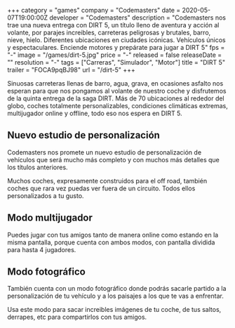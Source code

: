 +++
category = "games"
company = "Codemasters"
date = 2020-05-07T19:00:00Z
developer = "Codemasters"
description = "Codemasters nos trae una nueva entrega con DIRT 5, un título lleno de aventura y acción al volante, por parajes increibles, carreteras peligrosas y brutales, barro, nieve, hielo. Diferentes ubicaciones en ciudades icónicas. Vehículos únicos y espectaculares. Enciende motores y prepárate para jugar a DIRT 5"
fps = "-"
image = "/games/dirt-5.jpg"
price = "-"
released = false
releaseDate = ""
resolution = "-"
tags = ["Carreras", "Simulador", "Motor"]
title = "DIRT 5"
trailer = "FOCA9pqBJ98"
url = "/dirt-5"
+++

Sinuosas carreteras llenas de barro, agua, grava, en ocasiones asfalto nos esperan para que nos pongamos al volante de nuestro coche y disfrutemos de la quinta entrega de la saga DIRT. Más de 70 ubicaciones al rededor del globo, coches totalmente personalizables, condiciones climáticas extremas, multijugador online y offline, todo eso nos espera en DIRT 5.

## Nuevo estudio de personalización

Codemasters nos promete un nuevo estudio de personalización de vehículos que será mucho más completo y con muchos más detalles que los títulos anteriores.

Muchos coches, expresamente construidos para el off road, también coches que rara vez puedas ver fuera de un circuito. Todos ellos personalizados a tu gusto.

## Modo multijugador

Puedes jugar con tus amigos tanto de manera online como estando en la misma pantalla, porque cuenta con ambos modos, con pantalla dividida para hasta 4 jugadores.

## Modo fotográfico

También cuenta con un modo fotográfico donde podrás sacarle partido a la personalización de tu vehículo y a los paisajes a los que te vas a enfrentar.

Usa este modo para sacar increibles imágenes de tu coche, de tus saltos, derrapes, etc para compartirlos con tus amigos.